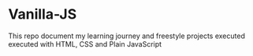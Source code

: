 # Vanilla-JS

This repo document my learning journey and freestyle projects executed executed with HTML, CSS and Plain JavaScript 
